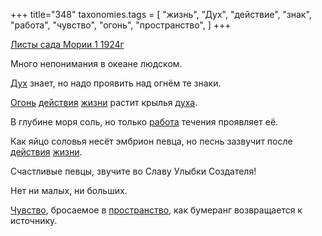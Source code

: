 +++
title="348"
taxonomies.tags = [
 "жизнь",
 "Дух",
 "действие",
 "знак",
 "работа",
 "чувство",
 "огонь",
 "пространство",
]
+++

[Листы сада Мории 1 1924г](/agni/1924)

Много непонимания в океане людском.   

[Дух](/tags/Дух) знает, но надо проявить над огнём те знаки.   

[Огонь](/tags/огонь) [действия](/tags/действие) [жизни](/tags/жизнь) растит крылья [духа](/tags/Дух).   

В глубине моря соль, но только [работа](/tags/работа) течения проявляет её.   

Как яйцо соловья несёт эмбрион певца, но песнь зазвучит после [действия](/tags/действие) [жизни](/tags/жизнь).   

Счастливые певцы, звучите во Славу Улыбки Создателя!   

Нет ни малых, ни больших.   

[Чувство](/tags/чувство), бросаемое в [пространство](/tags/пространство), как бумеранг возвращается к источнику.   

